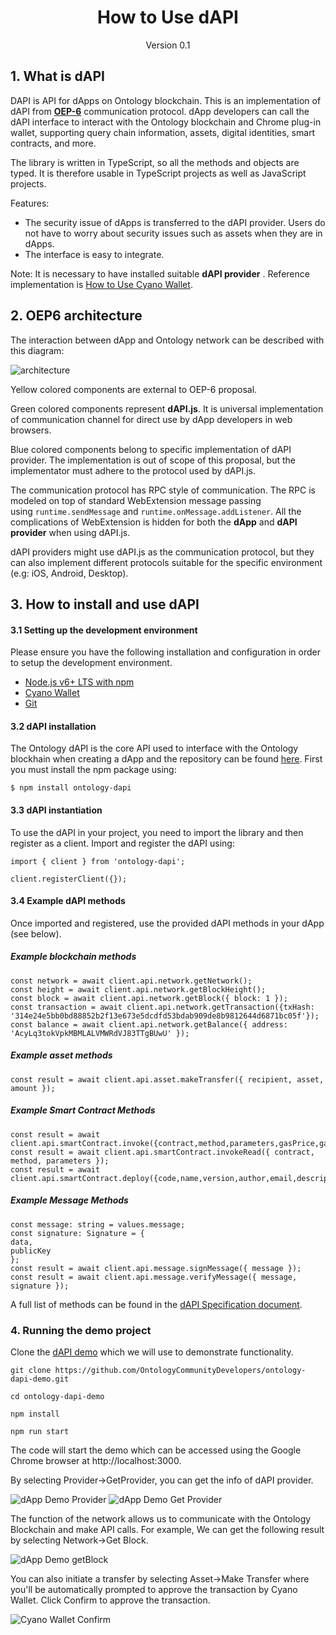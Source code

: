 <h1 align="center">How to Use dAPI</h1>
<p align="center" class="version">Version 0.1</p>

## 1. What is dAPI

DAPI is API for dApps on Ontology blockchain. This is an implementation of dAPI from [**OEP-6**](https://github.com/backslash47/OEPs/blob/oep-dapp-api/OEP-6/OEP-6.mediawiki) communication protocol. dApp developers can call the dAPI interface to interact with the Ontology blockchain and Chrome plug-in wallet, supporting query chain information, assets, digital identities, smart contracts, and more.

The library is written in TypeScript, so all the methods and objects are typed. It is therefore usable in TypeScript projects as well as JavaScript projects.

Features:
- The security issue of dApps is transferred to the dAPI provider. Users do not have to worry about security issues such as assets when they are in dApps.
- The interface is easy to integrate.

Note: It is necessary to have installed suitable **dAPI provider** . Reference implementation is [How to Use Cyano Wallet](https://github.com/punicasuite/tutorials/blob/master/toolkits-docs/course03-How%20to%20Use%20Cyano%20Wallet.md).

## 2. OEP6 architecture 

The interaction between dApp and Ontology network can be described with this diagram:

![architecture](https://upload-images.jianshu.io/upload_images/150344-ec4859be6d4273f3.png?imageMogr2/auto-orient/strip%7CimageView2/2/w/1240)

Yellow colored components are external to OEP-6 proposal.

Green colored components represent **dAPI.js**. It is universal implementation of communication channel for direct use by dApp developers in web browsers.

Blue colored components belong to specific implementation of dAPI provider. The implementation is out of scope of this proposal, but the implementator must adhere to the protocol used by dAPI.js.

The communication protocol has RPC style of communication. The RPC is modeled on top of standard WebExtension message passing using `runtime.sendMessage` and `runtime.onMessage.addListener`. All the complications of WebExtension is hidden for both the **dApp** and **dAPI provider** when using dAPI.js.

dAPI providers might use dAPI.js as the communication protocol, but they can also implement different protocols suitable for the specific environment (e.g: iOS, Android, Desktop).

## 3. How to install and use dAPI

#### 3.1 Setting up the development environment

Please ensure you have the following installation and configuration in order to setup the development environment.

- [Node.js v6+ LTS with npm](https://nodejs.org/en/)
- [Cyano Wallet](https://chrome.google.com/webstore/detail/ontology-web-wallet/dkdedlpgdmmkkfjabffeganieamfklkm)
- [Git](https://git-scm.com/)

#### 3.2 dAPI installation
The Ontology dAPI is the core API used to interface with the Ontology blockhain when creating a dApp and the repository can be found [here](https://github.com/ontio/ontology-dapi). First you must install the npm package using: 

```
$ npm install ontology-dapi
```

#### 3.3 dAPI instantiation

To use the dAPI in your project, you need to import the library and then register as a client.
Import and register the dAPI using:

```
import { client } from 'ontology-dapi';

client.registerClient({});
```

#### 3.4 Example dAPI methods

Once imported and registered, use the provided dAPI methods in your dApp (see below).

##### Example blockchain methods

```
const network = await client.api.network.getNetwork();
const height = await client.api.network.getBlockHeight();
const block = await client.api.network.getBlock({ block: 1 });
const transaction = await client.api.network.getTransaction({txHash: '314e24e5bb0bd88852b2f13e673e5dcdfd53bdab909de8b9812644d6871bc05f'});
const balance = await client.api.network.getBalance({ address: 'AcyLq3tokVpkMBMLALVMWRdVJ83TTgBUwU' });
```

##### Example asset methods

```
const result = await client.api.asset.makeTransfer({ recipient, asset, amount });
```

##### Example Smart Contract Methods

```
const result = await client.api.smartContract.invoke({contract,method,parameters,gasPrice,gasLimit,requireIdentity});
const result = await client.api.smartContract.invokeRead({ contract, method, parameters });
const result = await client.api.smartContract.deploy({code,name,version,author,email,description,needStorage,gasPrice,gasLimit});
```
##### Example Message Methods

```
const message: string = values.message;
const signature: Signature = {
data,
publicKey
};
const result = await client.api.message.signMessage({ message });
const result = await client.api.message.verifyMessage({ message, signature });
```

A full list of methods can be found in the [dAPI Specification document](https://github.com/backslash47/OEPs/blob/oep-dapp-api/OEP-6/OEP-6.mediawiki).


### 4. Running the demo project

Clone the [dAPI demo](https://github.com/OntologyCommunityDevelopers/ontology-dapi-demo) which we will use to demonstrate functionality.

```
git clone https://github.com/OntologyCommunityDevelopers/ontology-dapi-demo.git

cd ontology-dapi-demo

npm install

npm run start
```

The code will start the demo which can be accessed using the Google Chrome browser at http://localhost:3000.

By selecting Provider->GetProvider, you can get the info of dAPI provider.

![dApp Demo Provider](http://upload-images.jianshu.io/upload_images/150344-efd27ba3beb1ea3d.png?imageMogr2/auto-orient/strip%7CimageView2/2/w/1240)
![dApp Demo Get Provider](http://upload-images.jianshu.io/upload_images/150344-bfbd5b11e8346f0f.png?imageMogr2/auto-orient/strip%7CimageView2/2/w/1240)

The function of the network allows us to communicate with the Ontology Blockchain and make API calls.  For example, We can get the following result by selecting Network->Get Block.

![dApp Demo getBlock](http://upload-images.jianshu.io/upload_images/150344-2c2c5f1cfe35faf9.png?imageMogr2/auto-orient/strip%7CimageView2/2/w/1240)

You can also initiate a transfer by selecting Asset->Make Transfer where you'll be automatically prompted to approve the transaction by Cyano Wallet. Click Confirm to approve the transaction.

![Cyano Wallet Confirm](http://upload-images.jianshu.io/upload_images/150344-b36e69f45bcf25c7.png?imageMogr2/auto-orient/strip%7CimageView2/2/w/1240)


